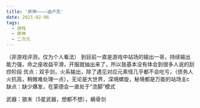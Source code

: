 ```yaml
---
title: '原神————迪卢克'
date: 2021-02-06
tags:
  - 游戏
  - 原神
  - 二次元
---
```

（非游戏评测，仅为个人看法）
到目前一直是游戏中站场的输出一哥，持续输出能力强，命之座收益平滑，开服就抽出来了，所以我基本没有体会到很多人说的刮痧阶段
优点：双手剑，火系输出，除了遇见对应元素怪几乎都不会吃亏，（债务人火抗高，稍微难处理一点），无论是大世界，深境螺旋，秘境都是万能的站场主c
缺点：缺少爆发，在蒙德会一直处于“烫脚”模式

武器：狼末（5星武器，想都不想），螭骨剑